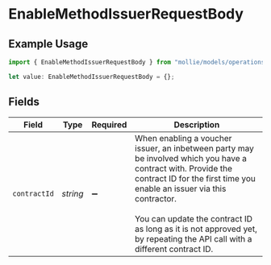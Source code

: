 # EnableMethodIssuerRequestBody

## Example Usage

```typescript
import { EnableMethodIssuerRequestBody } from "mollie/models/operations";

let value: EnableMethodIssuerRequestBody = {};
```

## Fields

| Field                                                                                                                                                                                                                                                                                                              | Type                                                                                                                                                                                                                                                                                                               | Required                                                                                                                                                                                                                                                                                                           | Description                                                                                                                                                                                                                                                                                                        |
| ------------------------------------------------------------------------------------------------------------------------------------------------------------------------------------------------------------------------------------------------------------------------------------------------------------------ | ------------------------------------------------------------------------------------------------------------------------------------------------------------------------------------------------------------------------------------------------------------------------------------------------------------------ | ------------------------------------------------------------------------------------------------------------------------------------------------------------------------------------------------------------------------------------------------------------------------------------------------------------------ | ------------------------------------------------------------------------------------------------------------------------------------------------------------------------------------------------------------------------------------------------------------------------------------------------------------------ |
| `contractId`                                                                                                                                                                                                                                                                                                       | *string*                                                                                                                                                                                                                                                                                                           | :heavy_minus_sign:                                                                                                                                                                                                                                                                                                 | When enabling a voucher issuer, an inbetween party may be involved which you have a contract with. Provide the contract ID for the first time you enable an issuer via this contractor.<br/><br/>You can update the contract ID as long as it is not approved yet, by repeating the API call with a different contract ID. |